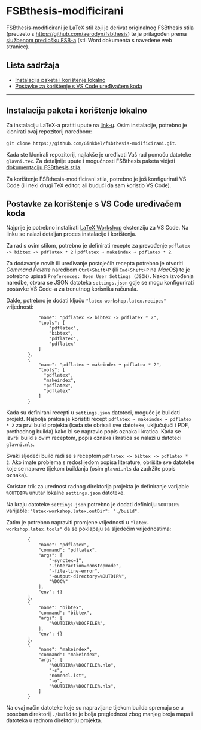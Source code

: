 # FSBthesis-modificirani

FSBthesis-modificirani je LaTeX stil koji je derivat originalnog FSBthesis stila (preuzeto s https://github.com/aerodyn/fsbthesis) te je prilagođen prema <a href="https://www.fsb.unizg.hr/index.php?fsbonline&diplomski_ispiti">službenom predlošku FSB-a</a> (stil Word dokumenta s navedene web stranice). 


## Lista sadržaja
  * [Instalacija paketa i korištenje lokalno](#instalacija-paketa-i-korištenje-lokalno)
  * [Postavke za korištenje s VS Code uređivačem koda](#postavke-za-korištenje-s-vs-code-uređivačem-koda)

<hr>

## Instalacija paketa i korištenje lokalno

Za instalaciju LaTeX-a pratiti upute na <a href="https://www.latex-project.org/get/">link-u</a>. Osim 
instalacije, potrebno je klonirati ovaj repozitorij naredbom:         

`git clone https://github.com/Ginkbel/fsbthesis-modificirani.git`. 

Kada ste klonirali repozitorij, najlakše je uređivati Vaš rad pomoću datoteke `glavni.tex`. Za 
detaljnije upute i mogućnosti FSBthesis paketa vidjeti <a href="https://github.com/aerodyn/fsbthesis/blob/master/fsbthesis-doc.txt">dokumentaciju FSBthesis stila</a>.

Za korištenje FSBthesis-modificirani stila, potrebno je još konfigurirati VS Code (ili neki drugi TeX editor, ali budući da sam koristio VS Code).

## Postavke za korištenje s VS Code uređivačem koda

Najprije je potrebno instalirati <a href="https://marketplace.visualstudio.com/items?itemName=James-Yu.latex-workshop">LaTeX Workshop</a> ekstenziju za VS Code. Na linku se nalazi detaljan proces instalacije i korištenja. 

Za rad s ovim stilom, potrebno je definirati recepte za prevođenje `pdflatex -> bibtex -> pdflatex * 2` i `pdflatex ➞ makeindex ➞ pdflatex * 2`. 

Za dodavanje novih ili uređivanje postojećih recepta potrebno je otvoriti _Command Palette_ naredbom `Ctrl+Shift+P` (ili `Cmd+Shift+P` na _MacOS_) te je potrebno upisati `Preferences: Open User Settings (JSON)`. Nakon izvođenja naredbe, otvara se JSON datoteka `settings.json` gdje se mogu konfigurirati postavke VS Code-a za trenutnog korisnika računala. 

Dakle, potrebno je dodati ključu `"latex-workshop.latex.recipes"` vrijednosti:

```
            "name": "pdflatex -> bibtex -> pdflatex * 2",
            "tools": [
                "pdflatex",
                "bibtex",
                "pdflatex",
                "pdflatex"
            ]
        },
        {
            "name": "pdflatex ➞ makeindex ➞ pdflatex * 2",
            "tools": [
              "pdflatex",
              "makeindex",
              "pdflatex",
              "pdflatex"
            ]
        }
```

Kada su definirani recepti u `settings.json` datoteci, moguće je buildati projekt. Najbolja praksa je koristiti recept `pdflatex ➞ makeindex ➞ pdflatex * 2` za prvi build projekta (kada ste obrisali sve datoteke, uključujući i PDF, prethodnog builda) kako bi se napravio popis oznaka i kratica. Kada se izvrši build s ovim receptom, popis oznaka i kratica se nalazi u datoteci `glavni.nls`.

Svaki sljedeći build radi se s receptom `pdflatex -> bibtex -> pdflatex * 2`. Ako imate problema s redoslijedom popisa literature, obrišite sve datoteke koje se naprave tijekom buildanja (osim `glavni.nls` da zadržite popis oznaka).

Koristan trik za urednost radnog direktorija projekta je definiranje varijable `%OUTDIR%` unutar lokalne `settings.json` datoteke. 

Na kraju datoteke `settings.json` potrebno je dodati definiciju `%OUTDIR%` varijable: `"latex-workshop.latex.outDir": "./build"`.

Zatim je potrebno napraviti promjene vrijednosti u `"latex-workshop.latex.tools"` da se poklapaju sa sljedećim vrijednostima:

```
        {
            "name": "pdflatex",
            "command": "pdflatex",
            "args": [
                "-synctex=1",
                "-interaction=nonstopmode",
                "-file-line-error",
                "-output-directory=%OUTDIR%",
                "%DOC%"
            ],
            "env": {}
        },
        {
            "name": "bibtex",
            "command": "bibtex",
            "args": [
                "%OUTDIR%/%DOCFILE%",
            ],
            "env": {}
        },
        { 
            "name": "makeindex",
            "command": "makeindex",
            "args": [
                "%OUTDIR%/%DOCFILE%.nlo",
                "-s",
                "nomencl.ist",
                "-o",
                "%OUTDIR%/%DOCFILE%.nls",
            ]
        }
```

Na ovaj način datoteke koje su napravljane tijekom builda spremaju se u poseban direktorij `./build` te je bolja preglednost zbog manjeg broja mapa i datoteka u radnom direktoriju projekta.
